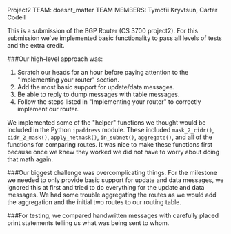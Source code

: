 Project2
TEAM: doesnt_matter
TEAM MEMBERS: Tymofii Kryvtsun, Carter Codell

This is a submission of the BGP Router (CS 3700 project2).
For this submission we've implemented basic functionality to pass all levels of tests and the extra credit.

###Our high-level approach was:
1. Scratch our heads for an hour before paying attention to the "Implementing your router" section.
2. Add the most basic support for update/data messages.
3. Be able to reply to dump messages with table messages.
4. Follow the steps listed in "Implementing your router" to correctly implement our router.

We implemented some of the "helper" functions we thought would be included in the Python `ipaddress` module. These included `mask_2_cidr()`, `cidr_2_mask()`, `apply_netmask()`, `in_subnet()`, `aggregate()`, and all of the functions for comparing routes. It was nice to make these functions first because once we knew they worked we did not have to worry about doing that math again.

###Our biggest challenge was overcomplicating things.
For the milestone we needed to only provide basic support for update and data messages, we ignored this at first and tried to do everything for the update and data messages. We had some trouble aggregating the routes as we would add the aggregation and the initial two routes to our routing table.

###For testing, we compared handwritten messages with carefully placed print statements telling us what was being sent to whom.
